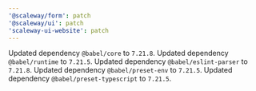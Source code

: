 ```yaml
---
'@scaleway/form': patch
'@scaleway/ui': patch
'scaleway-ui-website': patch
---
```


Updated dependency `@babel/core` to `7.21.8`.
Updated dependency `@babel/runtime` to `7.21.5`.
Updated dependency `@babel/eslint-parser` to `7.21.8`.
Updated dependency `@babel/preset-env` to `7.21.5`.
Updated dependency `@babel/preset-typescript` to `7.21.5`.
